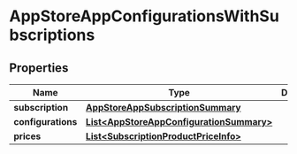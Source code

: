 
# AppStoreAppConfigurationsWithSubscriptions

## Properties
Name | Type | Description | Notes
------------ | ------------- | ------------- | -------------
**subscription** | [**AppStoreAppSubscriptionSummary**](AppStoreAppSubscriptionSummary.md) |  |  [optional]
**configurations** | [**List&lt;AppStoreAppConfigurationSummary&gt;**](AppStoreAppConfigurationSummary.md) |  |  [optional]
**prices** | [**List&lt;SubscriptionProductPriceInfo&gt;**](SubscriptionProductPriceInfo.md) |  |  [optional]



